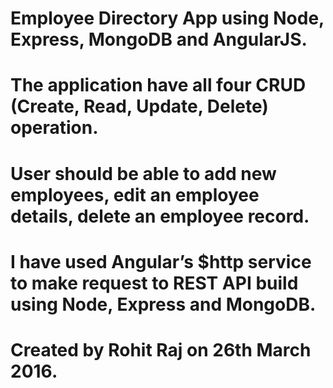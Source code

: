 # Employee Directory App using Node, Express, MongoDB and AngularJS.

# The application have all four CRUD (Create, Read, Update, Delete) operation. 

# User should be able to add new employees, edit an employee details, delete an employee record.

# I have used Angular’s $http service to make request to REST API build using Node, Express and MongoDB.

# Created by Rohit Raj on 26th March 2016.
